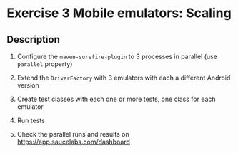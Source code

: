 # Exercise 3 Mobile emulators: Scaling

## Description
1. Configure the `maven-surefire-plugin` to 3 processes in parallel (use `parallel` property)

2. Extend the `DriverFactory` with 3 emulators with each a different Android version

3. Create test classes with each one or more tests, one class for each emulator

4. Run tests

5. Check the parallel runs and results on https://app.saucelabs.com/dashboard
